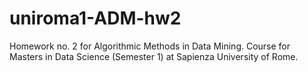 # uniroma1-ADM-hw2
Homework no. 2 for Algorithmic Methods in Data Mining. Course for Masters in Data Science (Semester 1) at Sapienza University of Rome. 
